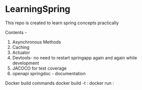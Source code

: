 # LearningSpring
This repo is created to learn spring concepts practically

Contents -
1. Asynchronous Methods
2. Caching
3. Actuator
4. Devtools- no need to restart springapp again and again while development
5. JACOCO for test coverage
6. openapi springdoc - documentation

Docker build commands
docker build -t <imageName>:<tag> <dockerfilePath>
docker run <imageName>:<tag>
